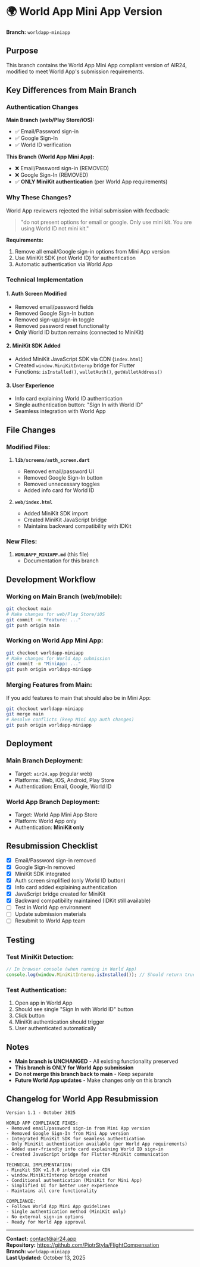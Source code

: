 # 🌍 World App Mini App Version

**Branch:** `worldapp-miniapp`

## Purpose

This branch contains the World App Mini App compliant version of AIR24, modified to meet World App's submission requirements.

## Key Differences from Main Branch

### **Authentication Changes**

**Main Branch (web/Play Store/iOS):**
- ✅ Email/Password sign-in
- ✅ Google Sign-In
- ✅ World ID verification

**This Branch (World App Mini App):**
- ❌ Email/Password sign-in (REMOVED)
- ❌ Google Sign-In (REMOVED)
- ✅ **ONLY MiniKit authentication** (per World App requirements)

### **Why These Changes?**

World App reviewers rejected the initial submission with feedback:
> "do not present options for email or google. Only use mini kit. You are using World ID not mini kit."

**Requirements:**
1. Remove all email/Google sign-in options from Mini App version
2. Use MiniKit SDK (not World ID) for authentication
3. Automatic authentication via World App

### **Technical Implementation**

#### **1. Auth Screen Modified**
- Removed email/password fields
- Removed Google Sign-In button
- Removed sign-up/sign-in toggle
- Removed password reset functionality
- **Only** World ID button remains (connected to MiniKit)

#### **2. MiniKit SDK Added**
- Added MiniKit JavaScript SDK via CDN (`index.html`)
- Created `window.MiniKitInterop` bridge for Flutter
- Functions: `isInstalled()`, `walletAuth()`, `getWalletAddress()`

#### **3. User Experience**
- Info card explaining World ID authentication
- Single authentication button: "Sign In with World ID"
- Seamless integration with World App

## File Changes

### Modified Files:
1. **`lib/screens/auth_screen.dart`**
   - Removed email/password UI
   - Removed Google Sign-In button
   - Removed unnecessary toggles
   - Added info card for World ID

2. **`web/index.html`**
   - Added MiniKit SDK import
   - Created MiniKit JavaScript bridge
   - Maintains backward compatibility with IDKit

### New Files:
1. **`WORLDAPP_MINIAPP.md`** (this file)
   - Documentation for this branch

## Development Workflow

### **Working on Main Branch (web/mobile):**
```bash
git checkout main
# Make changes for web/Play Store/iOS
git commit -m "Feature: ..."
git push origin main
```

### **Working on World App Mini App:**
```bash
git checkout worldapp-miniapp
# Make changes for World App submission
git commit -m "MiniApp: ..."
git push origin worldapp-miniapp
```

### **Merging Features from Main:**
If you add features to main that should also be in Mini App:
```bash
git checkout worldapp-miniapp
git merge main
# Resolve conflicts (keep Mini App auth changes)
git push origin worldapp-miniapp
```

## Deployment

### **Main Branch Deployment:**
- Target: `air24.app` (regular web)
- Platforms: Web, iOS, Android, Play Store
- Authentication: Email, Google, World ID

### **World App Branch Deployment:**
- Target: World App Mini App Store
- Platform: World App only
- Authentication: **MiniKit only**

## Resubmission Checklist

- [x] Email/Password sign-in removed
- [x] Google Sign-In removed
- [x] MiniKit SDK integrated
- [x] Auth screen simplified (only World ID button)
- [x] Info card added explaining authentication
- [x] JavaScript bridge created for MiniKit
- [x] Backward compatibility maintained (IDKit still available)
- [ ] Test in World App environment
- [ ] Update submission materials
- [ ] Resubmit to World App team

## Testing

### **Test MiniKit Detection:**
```javascript
// In browser console (when running in World App)
console.log(window.MiniKitInterop.isInstalled()); // Should return true
```

### **Test Authentication:**
1. Open app in World App
2. Should see single "Sign In with World ID" button
3. Click button
4. MiniKit authentication should trigger
5. User authenticated automatically

## Notes

- **Main branch is UNCHANGED** - All existing functionality preserved
- **This branch is ONLY for World App submission**
- **Do not merge this branch back to main** - Keep separate
- **Future World App updates** - Make changes only on this branch

## Changelog for World App Resubmission

```
Version 1.1 - October 2025

WORLD APP COMPLIANCE FIXES:
- Removed email/password sign-in from Mini App version
- Removed Google Sign-In from Mini App version
- Integrated MiniKit SDK for seamless authentication
- Only MiniKit authentication available (per World App requirements)
- Added user-friendly info card explaining World ID sign-in
- Created JavaScript bridge for Flutter-MiniKit communication

TECHNICAL IMPLEMENTATION:
- MiniKit SDK v1.0.0 integrated via CDN
- window.MiniKitInterop bridge created
- Conditional authentication (MiniKit for Mini App)
- Simplified UI for better user experience
- Maintains all core functionality

COMPLIANCE:
- Follows World App Mini App guidelines
- Single authentication method (MiniKit only)
- No external sign-in options
- Ready for World App approval
```

---

**Contact:** contact@air24.app  
**Repository:** https://github.com/PiotrStyla/FlightCompensation  
**Branch:** `worldapp-miniapp`  
**Last Updated:** October 13, 2025
